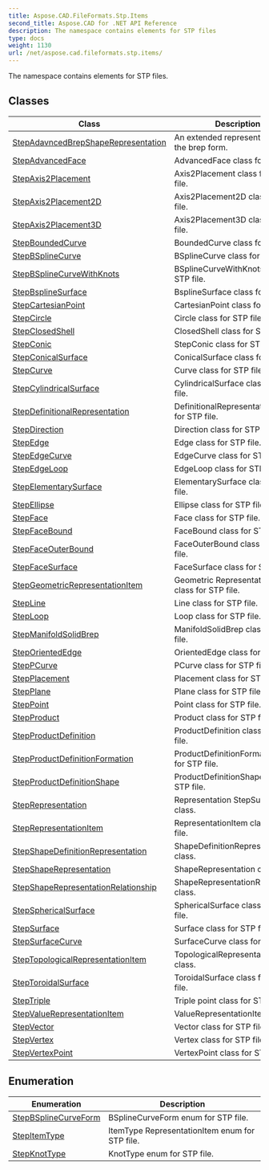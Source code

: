 ```yaml
---
title: Aspose.CAD.FileFormats.Stp.Items
second_title: Aspose.CAD for .NET API Reference
description: The namespace contains elements for STP files
type: docs
weight: 1130
url: /net/aspose.cad.fileformats.stp.items/
---
```

The namespace contains elements for STP files.

## Classes

| Class | Description |
| --- | --- |
| [StepAdavncedBrepShapeRepresentation](./stepadavncedbrepshaperepresentation/) | An extended representation of the brep form. |
| [StepAdvancedFace](./stepadvancedface/) | AdvancedFace class for STP file. |
| [StepAxis2Placement](./stepaxis2placement/) | Axis2Placement class for STP file. |
| [StepAxis2Placement2D](./stepaxis2placement2d/) | Axis2Placement2D class for STP file. |
| [StepAxis2Placement3D](./stepaxis2placement3d/) | Axis2Placement3D class for STP file. |
| [StepBoundedCurve](./stepboundedcurve/) | BoundedCurve class for STP file. |
| [StepBSplineCurve](./stepbsplinecurve/) | BSplineCurve class for STP file. |
| [StepBSplineCurveWithKnots](./stepbsplinecurvewithknots/) | BSplineCurveWithKnots class for STP file. |
| [StepBsplineSurface](./stepbsplinesurface/) | BsplineSurface class for STP file. |
| [StepCartesianPoint](./stepcartesianpoint/) | CartesianPoint class for STP file. |
| [StepCircle](./stepcircle/) | Circle class for STP file. |
| [StepClosedShell](./stepclosedshell/) | ClosedShell class for STP file. |
| [StepConic](./stepconic/) | StepConic class for STP file. |
| [StepConicalSurface](./stepconicalsurface/) | ConicalSurface class for STP file. |
| [StepCurve](./stepcurve/) | Curve class for STP file. |
| [StepCylindricalSurface](./stepcylindricalsurface/) | CylindricalSurface class for STP file. |
| [StepDefinitionalRepresentation](./stepdefinitionalrepresentation/) | DefinitionalRepresentation class for STP file. |
| [StepDirection](./stepdirection/) | Direction class for STP file. |
| [StepEdge](./stepedge/) | Edge class for STP file. |
| [StepEdgeCurve](./stepedgecurve/) | EdgeCurve class for STP file. |
| [StepEdgeLoop](./stepedgeloop/) | EdgeLoop class for STP file. |
| [StepElementarySurface](./stepelementarysurface/) | ElementarySurface class for STP file. |
| [StepEllipse](./stepellipse/) | Ellipse class for STP file. |
| [StepFace](./stepface/) | Face class for STP file. |
| [StepFaceBound](./stepfacebound/) | FaceBound class for STP file. |
| [StepFaceOuterBound](./stepfaceouterbound/) | FaceOuterBound class for STP file. |
| [StepFaceSurface](./stepfacesurface/) | FaceSurface class for STP file. |
| [StepGeometricRepresentationItem](./stepgeometricrepresentationitem/) | Geometric RepresentationItem class for STP file. |
| [StepLine](./stepline/) | Line class for STP file. |
| [StepLoop](./steploop/) | Loop class for STP file. |
| [StepManifoldSolidBrep](./stepmanifoldsolidbrep/) | ManifoldSolidBrep class for STP file. |
| [StepOrientedEdge](./steporientededge/) | OrientedEdge class for STP file. |
| [StepPCurve](./steppcurve/) | PCurve class for STP file. |
| [StepPlacement](./stepplacement/) | Placement class for STP file. |
| [StepPlane](./stepplane/) | Plane class for STP file. |
| [StepPoint](./steppoint/) | Point class for STP file. |
| [StepProduct](./stepproduct/) | Product class for STP file. |
| [StepProductDefinition](./stepproductdefinition/) | ProductDefinition class for STP file. |
| [StepProductDefinitionFormation](./stepproductdefinitionformation/) | ProductDefinitionFormation class for STP file. |
| [StepProductDefinitionShape](./stepproductdefinitionshape/) | ProductDefinitionShape class for STP file. |
| [StepRepresentation](./steprepresentation/) | Representation StepSurface class. |
| [StepRepresentationItem](./steprepresentationitem/) | RepresentationItem class for STP file. |
| [StepShapeDefinitionRepresentation](./stepshapedefinitionrepresentation/) | ShapeDefinitionRepresentation class. |
| [StepShapeRepresentation](./stepshaperepresentation/) | ShapeRepresentation class. |
| [StepShapeRepresentationRelationship](./stepshaperepresentationrelationship/) | ShapeRepresentationRelationship class. |
| [StepSphericalSurface](./stepsphericalsurface/) | SphericalSurface class for STP file. |
| [StepSurface](./stepsurface/) | Surface class for STP file. |
| [StepSurfaceCurve](./stepsurfacecurve/) | SurfaceCurve class for STP file. |
| [StepTopologicalRepresentationItem](./steptopologicalrepresentationitem/) | TopologicalRepresentationItem class. |
| [StepToroidalSurface](./steptoroidalsurface/) | ToroidalSurface class for STP file. |
| [StepTriple](./steptriple/) | Triple point class for STP file. |
| [StepValueRepresentationItem](./stepvaluerepresentationitem/) | ValueRepresentationItem class. |
| [StepVector](./stepvector/) | Vector class for STP file. |
| [StepVertex](./stepvertex/) | Vertex class for STP file. |
| [StepVertexPoint](./stepvertexpoint/) | VertexPoint class for STP file. |
## Enumeration

| Enumeration | Description |
| --- | --- |
| [StepBSplineCurveForm](./stepbsplinecurveform/) | BSplineCurveForm enum for STP file. |
| [StepItemType](./stepitemtype/) | ItemType RepresentationItem enum for STP file. |
| [StepKnotType](./stepknottype/) | KnotType enum for STP file. |


